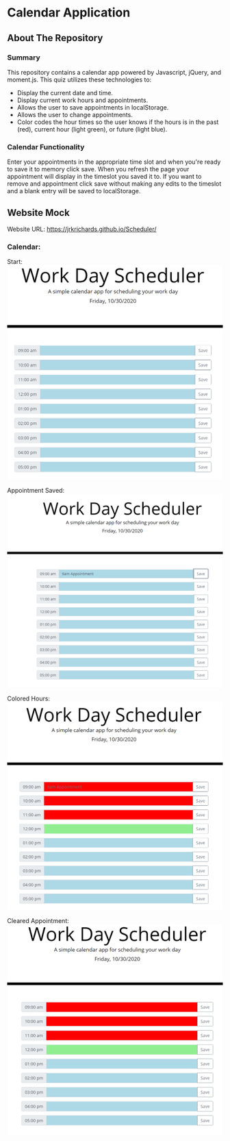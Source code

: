 # Calendar Application

## About The Repository

### Summary

This repository contains a calendar app powered by Javascript, jQuery, and moment.js. This quiz utilizes these technologies to:

- Display the current date and time.
- Display current work hours and appointments.
- Allows the user to save appointments in localStorage.
- Allows the user to change appointments.
- Color codes the hour times so the user knows if the hours is in the past (red), current hour (light green), or future (light blue).

### Calendar Functionality

Enter your appointments in the appropriate time slot and when you're ready to save it to memory click save. When you refresh the page your appointment will display in the timeslot you saved it to. If you want to remove and appointment click save without making any edits to the timeslot and a blank entry will be saved to localStorage.

## Website Mock

Website URL: https://jrkrichards.github.io/Scheduler/

### Calendar:

Start:
![Image of Start](./Assets/Calendar_start.PNG)

Appointment Saved:
![Image of Appointment](./Assets/Calendar_appointment.PNG)

Colored Hours:
![Image of Noon Time](./Assets/Calendar_noon_time.PNG)

Cleared Appointment:
![Image of End](./Assets/Calendar_end.PNG)
